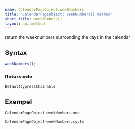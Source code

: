 ```yaml
---
name: CalendarPageObject.weekNumbers
title: "CalendarPageObject: weekNumbers() method"
short-title: weekNumbers()
layout: api.method
---
```


return the weeknumbers surrounding the days in the calendar

## Syntax

```ts nocompile nolint
weekNumbers();
```

### Returvärde

`DefaultCypressChainable`

## Exempel

```import static
CalendarPageObject-weekNumbers.vue
```

```import
CalendarPageObject-weekNumbers.cy.ts
```
